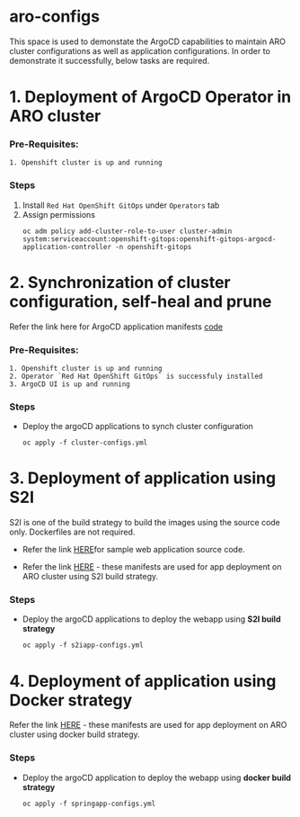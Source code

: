 # aro-configs

This space is used to demonstate the ArgoCD capabilities to maintain ARO cluster configurations as well as application configurations. In order to demonstrate it successfully, below tasks are required.

# 1. Deployment of ArgoCD Operator in ARO cluster

### Pre-Requisites:
    1. Openshift cluster is up and running

### Steps

1. Install `Red Hat OpenShift GitOps` under `Operators` tab
2. Assign permissions 
    ```
    oc adm policy add-cluster-role-to-user cluster-admin system:serviceaccount:openshift-gitops:openshift-gitops-argocd-application-controller -n openshift-gitops
    ```

# 2. Synchronization of cluster configuration, self-heal and prune

Refer the link here for ArgoCD application manifests [code](https://github.com/adi-sharma14/aro-configs/tree/main/argo)

### Pre-Requisites:
    1. Openshift cluster is up and running
    2. Operator `Red Hat OpenShift GitOps` is successfuly installed
    3. ArgoCD UI is up and running

### Steps

* Deploy the argoCD applications to synch cluster configuration
    ```
    oc apply -f cluster-configs.yml
    ```

# 3. Deployment of application using S2I

S2I is one of the build strategy to build the images using the source code only. Dockerfiles are not required.

* Refer the link [HERE](https://github.com/adi-sharma14/demo-app.git)for sample web application source code.

* Refer the link [HERE](https://github.com/adi-sharma14/aro-configs/tree/main/s2iapp) - these manifests are used for app deployment on ARO cluster using S2I build strategy.

### Steps

* Deploy the argoCD applications to deploy the webapp using **S2I build strategy**
    ```
    oc apply -f s2iapp-configs.yml
    ```

# 4. Deployment of application using Docker strategy

Refer the link [HERE](https://github.com/adi-sharma14/aro-configs/tree/main/app) - these manifests are used for app deployment on ARO cluster using docker build strategy.

### Steps

* Deploy the argoCD application to deploy the webapp using **docker build strategy**
    ```
    oc apply -f springapp-configs.yml
    ```